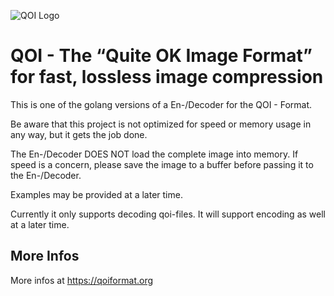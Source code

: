 ![QOI Logo](https://qoiformat.org/qoi-logo.svg)

# QOI - The “Quite OK Image Format” for fast, lossless image compression

This is one of the golang versions of a En-/Decoder for the QOI - Format.

Be aware that this project is not optimized for speed or memory usage in any way, but it gets the job done.

The En-/Decoder DOES NOT load the complete image into memory. If speed is a concern, please save the image to a buffer before passing it to the En-/Decoder.

Examples may be provided at a later time.

Currently it only supports decoding qoi-files.
It will support encoding as well at a later time.

## More Infos

More infos at https://qoiformat.org
